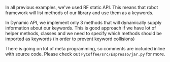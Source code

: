 In all previous examples, we've used RF static API. This means that robot
framework will list methods of our library and use them as a keywords.

In Dynamic API, we implement only 3 methods that will dynamically supply
information about our keywords. This is good approach if we have lot of 
helper methods, classes and we need to specify which methods should be imported
as keywords (in order to prevent keyword collisions)

There is going on lot of meta programming, so comments are included inline
with source code. Please check out `PyCoffee/src/Espresso/jar.py` for more.

